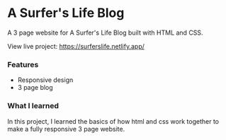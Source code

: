 # A Surfer's Life Blog

A 3 page website for A Surfer's Life Blog built with HTML and CSS.

View live project: https://surferslife.netlify.app/

### Features

- Responsive design
- 3 page blog

### What I learned

In this project, I learned the basics of how html and css work together to make a fully responsive 3 page website.

